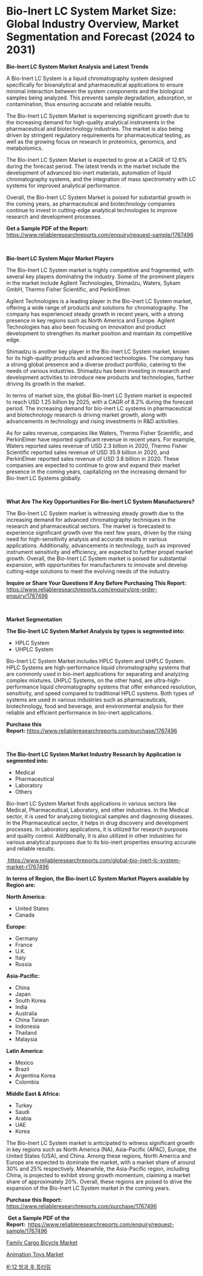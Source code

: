 <p><h1>Bio-Inert LC System Market Size: Global Industry Overview, Market Segmentation and Forecast (2024 to 2031)</h1></p><p><strong>Bio-Inert LC System Market Analysis and Latest Trends</strong></p>
<p><p>A Bio-Inert LC System is a liquid chromatography system designed specifically for bioanalytical and pharmaceutical applications to ensure minimal interaction between the system components and the biological samples being analyzed. This prevents sample degradation, adsorption, or contamination, thus ensuring accurate and reliable results.</p><p>The Bio-Inert LC System Market is experiencing significant growth due to the increasing demand for high-quality analytical instruments in the pharmaceutical and biotechnology industries. The market is also being driven by stringent regulatory requirements for pharmaceutical testing, as well as the growing focus on research in proteomics, genomics, and metabolomics.</p><p>The Bio-Inert LC System Market is expected to grow at a CAGR of 12.6% during the forecast period. The latest trends in the market include the development of advanced bio-inert materials, automation of liquid chromatography systems, and the integration of mass spectrometry with LC systems for improved analytical performance.</p><p>Overall, the Bio-Inert LC System Market is poised for substantial growth in the coming years, as pharmaceutical and biotechnology companies continue to invest in cutting-edge analytical technologies to improve research and development processes.</p></p>
<p><strong>Get a Sample PDF of the Report:&nbsp;</strong> <a href="https://www.reliableresearchreports.com/enquiry/request-sample/1767496">https://www.reliableresearchreports.com/enquiry/request-sample/1767496</a></p>
<p>&nbsp;</p>
<p><strong>Bio-Inert LC System Major Market Players</strong></p>
<p><p>The Bio-Inert LC System market is highly competitive and fragmented, with several key players dominating the industry. Some of the prominent players in the market include Agilent Technologies, Shimadzu, Waters, Sykam GmbH, Thermo Fisher Scientific, and PerkinElmer.</p><p>Agilent Technologies is a leading player in the Bio-Inert LC System market, offering a wide range of products and solutions for chromatography. The company has experienced steady growth in recent years, with a strong presence in key regions such as North America and Europe. Agilent Technologies has also been focusing on innovation and product development to strengthen its market position and maintain its competitive edge.</p><p>Shimadzu is another key player in the Bio-Inert LC System market, known for its high-quality products and advanced technologies. The company has a strong global presence and a diverse product portfolio, catering to the needs of various industries. Shimadzu has been investing in research and development activities to introduce new products and technologies, further driving its growth in the market.</p><p>In terms of market size, the global Bio-Inert LC System market is expected to reach USD 1.25 billion by 2025, with a CAGR of 8.2% during the forecast period. The increasing demand for bio-inert LC systems in pharmaceutical and biotechnology research is driving market growth, along with advancements in technology and rising investments in R&D activities.</p><p>As for sales revenue, companies like Waters, Thermo Fisher Scientific, and PerkinElmer have reported significant revenue in recent years. For example, Waters reported sales revenue of USD 2.3 billion in 2020, Thermo Fisher Scientific reported sales revenue of USD 35.9 billion in 2020, and PerkinElmer reported sales revenue of USD 3.8 billion in 2020. These companies are expected to continue to grow and expand their market presence in the coming years, capitalizing on the increasing demand for Bio-Inert LC Systems globally.</p></p>
<p>&nbsp;</p>
<p><strong>What Are The Key Opportunities For Bio-Inert LC System Manufacturers?</strong></p>
<p><p>The Bio-Inert LC System market is witnessing steady growth due to the increasing demand for advanced chromatography techniques in the research and pharmaceutical sectors. The market is forecasted to experience significant growth over the next few years, driven by the rising need for high-sensitivity analysis and accurate results in various applications. Additionally, advancements in technology, such as improved instrument sensitivity and efficiency, are expected to further propel market growth. Overall, the Bio-Inert LC System market is poised for substantial expansion, with opportunities for manufacturers to innovate and develop cutting-edge solutions to meet the evolving needs of the industry.</p></p>
<p><strong>Inquire or Share Your Questions If Any Before Purchasing This Report:</strong> <a href="https://www.reliableresearchreports.com/enquiry/pre-order-enquiry/1767496">https://www.reliableresearchreports.com/enquiry/pre-order-enquiry/1767496</a></p>
<p>&nbsp;</p>
<p><strong>Market Segmentation</strong></p>
<p><strong>The Bio-Inert LC System Market Analysis by types is segmented into:</strong></p>
<p><ul><li>HPLC System</li><li>UHPLC System</li></ul></p>
<p><p>Bio-Inert LC System Market includes HPLC System and UHPLC System. HPLC Systems are high-performance liquid chromatography systems that are commonly used in bio-inert applications for separating and analyzing complex mixtures. UHPLC Systems, on the other hand, are ultra-high-performance liquid chromatography systems that offer enhanced resolution, sensitivity, and speed compared to traditional HPLC systems. Both types of systems are used in various industries such as pharmaceuticals, biotechnology, food and beverage, and environmental analysis for their reliable and efficient performance in bio-inert applications.</p></p>
<p><strong>Purchase this Report:&nbsp;</strong><a href="https://www.reliableresearchreports.com/purchase/1767496">https://www.reliableresearchreports.com/purchase/1767496</a></p>
<p>&nbsp;</p>
<p><strong>The Bio-Inert LC System Market Industry Research by Application is segmented into:</strong></p>
<p><ul><li>Medical</li><li>Pharmaceutical</li><li>Laboratory</li><li>Others</li></ul></p>
<p><p>Bio-Inert LC System Market finds applications in various sectors like Medical, Pharmaceutical, Laboratory, and other industries. In the Medical sector, it is used for analyzing biological samples and diagnosing diseases. In the Pharmaceutical sector, it helps in drug discovery and development processes. In Laboratory applications, it is utilized for research purposes and quality control. Additionally, it is also utilized in other industries for various analytical purposes due to its bio-inert properties ensuring accurate and reliable results.</p></p>
<p><a href="https://www.reliableresearchreports.com/global-bio-inert-lc-system-market-r1767496">&nbsp;https://www.reliableresearchreports.com/global-bio-inert-lc-system-market-r1767496</a></p>
<p><strong>In terms of Region, the Bio-Inert LC System Market Players available by Region are:</strong></p>
<p>
    <p> <strong> North America: </strong>
        <ul>
            <li>United States</li>
            <li>Canada</li>
        </ul>
        </p> 
    <p> <strong> Europe: </strong>
        <ul>
            <li>Germany</li>
            <li>France</li>
            <li>U.K.</li>
            <li>Italy</li>
            <li>Russia</li>
        </ul>
        </p> 
    <p> <strong> Asia-Pacific: </strong>
        <ul>
            <li>China</li>
            <li>Japan</li>
            <li>South Korea</li>
            <li>India</li>
            <li>Australia</li>
            <li>China Taiwan</li>
            <li>Indonesia</li>
            <li>Thailand</li>
            <li>Malaysia</li>
        </ul>
        </p> 
    <p> <strong> Latin America: </strong>
        <ul>
            <li>Mexico</li>
            <li>Brazil</li>
            <li>Argentina Korea</li>
            <li>Colombia</li>
        </ul>
        </p> 
    <p> <strong> Middle East & Africa: </strong>
        <ul>
            <li>Turkey</li>
            <li>Saudi</li>
            <li>Arabia</li>
            <li>UAE</li>
            <li>Korea</li>
        </ul>
    </p>
    </p>
<p><p>The Bio-Inert LC System market is anticipated to witness significant growth in key regions such as North America (NA), Asia-Pacific (APAC), Europe, the United States (USA), and China. Among these regions, North America and Europe are expected to dominate the market, with a market share of around 30% and 25% respectively. Meanwhile, the Asia-Pacific region, including China, is projected to exhibit strong growth momentum, claiming a market share of approximately 20%. Overall, these regions are poised to drive the expansion of the Bio-Inert LC System market in the coming years.</p></p>
<p><strong>Purchase this Report: </strong><a href="https://www.reliableresearchreports.com/purchase/1767496">https://www.reliableresearchreports.com/purchase/1767496</a></p>
<p>&nbsp;<strong>Get a Sample PDF of the Report:&nbsp;&nbsp;</strong><a href="https://www.reliableresearchreports.com/enquiry/request-sample/1767496">https://www.reliableresearchreports.com/enquiry/request-sample/1767496</a></p>
<p><strong></strong></p>
<p><p><a href="https://medium.com/@henrykihn1922/family-cargo-bicycle-market-outlook-industry-overview-and-forecast-2024-to-2031-ef9dd38a9a9a">Family Cargo Bicycle Market</a></p><p><a href="https://medium.com/@nyahmertz1973/animation-toys-market-insights-into-market-cagr-market-trends-and-growth-strategies-86040f841c1b">Animation Toys Market</a></p><p><a href="https://github.com/RonSpencer61/Market-Research-Report-List-1/blob/main/220035146759.md">K-12 방과 후 튜터링</a></p></p>